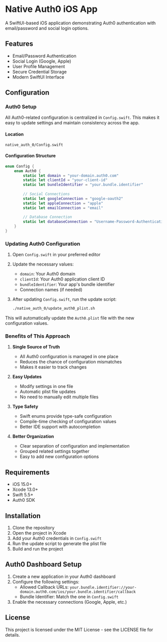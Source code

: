 # Native Auth0 iOS App

A SwiftUI-based iOS application demonstrating Auth0 authentication with email/password and social login options.

## Features

- Email/Password Authentication
- Social Login (Google, Apple)
- User Profile Management
- Secure Credential Storage
- Modern SwiftUI Interface

## Configuration

### Auth0 Setup

All Auth0-related configuration is centralized in `Config.swift`. This makes it easy to update settings and maintain consistency across the app.

#### Location
```
native_auth_0/Config.swift
```

#### Configuration Structure
```swift
enum Config {
    enum Auth0 {
        static let domain = "your-domain.auth0.com"
        static let clientId = "your-client-id"
        static let bundleIdentifier = "your.bundle.identifier"
        
        // Social Connections
        static let googleConnection = "google-oauth2"
        static let appleConnection = "apple"
        static let emailConnection = "email"
        
        // Database Connection
        static let databaseConnection = "Username-Password-Authentication"
    }
}
```

### Updating Auth0 Configuration

1. Open `Config.swift` in your preferred editor
2. Update the necessary values:
   - `domain`: Your Auth0 domain
   - `clientId`: Your Auth0 application client ID
   - `bundleIdentifier`: Your app's bundle identifier
   - Connection names (if needed)

3. After updating `Config.swift`, run the update script:
   ```bash
   ./native_auth_0/update_auth0_plist.sh
   ```

This will automatically update the `Auth0.plist` file with the new configuration values.

### Benefits of This Approach

1. **Single Source of Truth**
   - All Auth0 configuration is managed in one place
   - Reduces the chance of configuration mismatches
   - Makes it easier to track changes

2. **Easy Updates**
   - Modify settings in one file
   - Automatic plist file updates
   - No need to manually edit multiple files

3. **Type Safety**
   - Swift enums provide type-safe configuration
   - Compile-time checking of configuration values
   - Better IDE support with autocompletion

4. **Better Organization**
   - Clear separation of configuration and implementation
   - Grouped related settings together
   - Easy to add new configuration options

## Requirements

- iOS 15.0+
- Xcode 13.0+
- Swift 5.5+
- Auth0 SDK

## Installation

1. Clone the repository
2. Open the project in Xcode
3. Add your Auth0 credentials in `Config.swift`
4. Run the update script to generate the plist file
5. Build and run the project

## Auth0 Dashboard Setup

1. Create a new application in your Auth0 dashboard
2. Configure the following settings:
   - Allowed Callback URLs: `your.bundle.identifier://your-domain.auth0.com/ios/your.bundle.identifier/callback`
   - Bundle Identifier: Match the one in `Config.swift`
3. Enable the necessary connections (Google, Apple, etc.)

## License

This project is licensed under the MIT License - see the LICENSE file for details. 